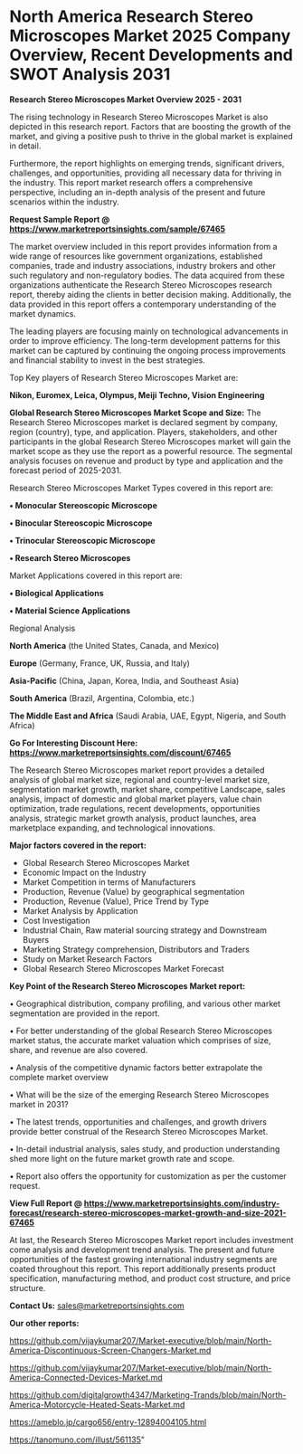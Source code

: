 # North America Research Stereo Microscopes Market 2025 Company Overview, Recent Developments and SWOT Analysis 2031

<Strong> Research Stereo Microscopes Market Overview 2025 - 2031</strong>

The rising technology in Research Stereo Microscopes Market is also depicted in this research report. Factors that are boosting the growth of the market, and giving a positive push to thrive in the global market is explained in detail.

Furthermore, the report highlights on emerging trends, significant drivers, challenges, and opportunities, providing all necessary data for thriving in the industry. This report market research offers a comprehensive perspective, including an in-depth analysis of the present and future scenarios within the industry.

<strong>Request Sample Report @ <a href=https://www.marketreportsinsights.com/sample/67465>https://www.marketreportsinsights.com/sample/67465</a></strong>

The market overview included in this report provides information from a wide range of resources like government organizations, established companies, trade and industry associations, industry brokers and other such regulatory and non-regulatory bodies. The data acquired from these organizations authenticate the Research Stereo Microscopes research report, thereby aiding the clients in better decision making. Additionally, the data provided in this report offers a contemporary understanding of the market dynamics.

The leading players are focusing mainly on technological advancements in order to improve efficiency. The long-term development patterns for this market can be captured by continuing the ongoing process improvements and financial stability to invest in the best strategies.

Top Key players of Research Stereo Microscopes Market are:

<strong>Nikon, Euromex, Leica, Olympus, Meiji Techno, Vision Engineering</strong>

<strong><b>Global Research Stereo Microscopes Market Scope and Size:</b></strong>
The Research Stereo Microscopes market is declared segment by company, region (country), type, and application. Players, stakeholders, and other participants in the global Research Stereo Microscopes market will gain the market scope as they use the report as a powerful resource. The segmental analysis focuses on revenue and product by type and application and the forecast period of 2025-2031.

Research Stereo Microscopes Market Types covered in this report are:

<strong>• Monocular Stereoscopic Microscope

• Binocular Stereoscopic Microscope

• Trinocular Stereoscopic Microscope

• Research Stereo Microscopes</strong>

Market Applications covered in this report are:

<strong>• Biological Applications

• Material Science Applications</strong> 

Regional Analysis

<strong>North America</strong> (the United States, Canada, and Mexico)

<strong>Europe</strong> (Germany, France, UK, Russia, and Italy)

<strong>Asia-Pacific</strong> (China, Japan, Korea, India, and Southeast Asia)

<strong>South America</strong> (Brazil, Argentina, Colombia, etc.)

<strong>The Middle East and Africa</strong> (Saudi Arabia, UAE, Egypt, Nigeria, and South Africa)

<strong>Go For Interesting Discount Here: <a href=https://www.marketreportsinsights.com/discount/67465>https://www.marketreportsinsights.com/discount/67465</a></strong>

The Research Stereo Microscopes market report provides a detailed analysis of global market size, regional and country-level market size, segmentation market growth, market share, competitive Landscape, sales analysis, impact of domestic and global market players, value chain optimization, trade regulations, recent developments, opportunities analysis, strategic market growth analysis, product launches, area marketplace expanding, and technological innovations.

<strong><b>Major factors covered in the report:</b></strong>
<ul>
  <li>Global Research Stereo Microscopes Market </li>
  <li>Economic Impact on the Industry</li>
  <li>Market Competition in terms of Manufacturers</li>
  <li>Production, Revenue (Value) by geographical segmentation</li>
  <li>Production, Revenue (Value), Price Trend by Type</li>
  <li>Market Analysis by Application</li>
  <li>Cost Investigation</li>
  <li>Industrial Chain, Raw material sourcing strategy and Downstream Buyers</li>
  <li>Marketing Strategy comprehension, Distributors and Traders</li>
  <li>Study on Market Research Factors</li>
  <li>Global Research Stereo Microscopes Market Forecast</li>
</ul>

<strong><b>Key Point of the Research Stereo Microscopes Market report:</b></strong>

• Geographical distribution, company profiling, and various other market segmentation are provided in the report.

• For better understanding of the global Research Stereo Microscopes market status, the accurate market valuation which comprises of size, share, and revenue are also covered.

• Analysis of the competitive dynamic factors better extrapolate the complete market overview

• What will be the size of the emerging Research Stereo Microscopes market in 2031?

• The latest trends, opportunities and challenges, and growth drivers provide better construal of the Research Stereo Microscopes Market.

• In-detail industrial analysis, sales study, and production understanding shed more light on the future market growth rate and scope.

• Report also offers the opportunity for customization as per the customer request.

<strong><b>View Full Report @ <a href=https://www.marketreportsinsights.com/industry-forecast/research-stereo-microscopes-market-growth-and-size-2021-67465>https://www.marketreportsinsights.com/industry-forecast/research-stereo-microscopes-market-growth-and-size-2021-67465</a></b></strong>


At last, the Research Stereo Microscopes Market report includes investment come analysis and development trend analysis. The present and future opportunities of the fastest growing international industry segments are coated throughout this report. This report additionally presents product specification, manufacturing method, and product cost structure, and price structure.

<strong>Contact Us:</strong>
sales@marketreportsinsights.com

<strong>Our other reports:</strong>

<a href=https://github.com/vijaykumar207/Market-executive/blob/main/North-America-Discontinuous-Screen-Changers-Market.md>https://github.com/vijaykumar207/Market-executive/blob/main/North-America-Discontinuous-Screen-Changers-Market.md</a>

<a href=https://github.com/vijaykumar207/Market-executive/blob/main/North-America-Connected-Devices-Market.md>https://github.com/vijaykumar207/Market-executive/blob/main/North-America-Connected-Devices-Market.md</a>

<a href=https://github.com/digitalgrowth4347/Marketing-Trands/blob/main/North-America-Motorcycle-Heated-Seats-Market.md>https://github.com/digitalgrowth4347/Marketing-Trands/blob/main/North-America-Motorcycle-Heated-Seats-Market.md</a>

<a href=https://ameblo.jp/cargo656/entry-12894004105.html>https://ameblo.jp/cargo656/entry-12894004105.html</a>

<a href=https://tanomuno.com/illust/561135>https://tanomuno.com/illust/561135</a>"
